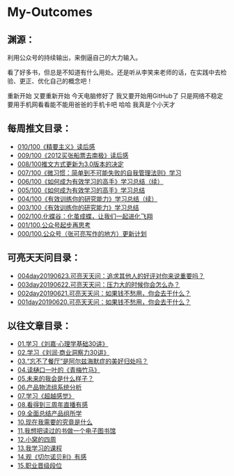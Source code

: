 # My-Outcomes

## 渊源：

利用公众号的持续输出，来倒逼自己的大力输入。

看了好多书，但总是不知道有什么用处。还是听从李笑来老师的话，在实践中去检验、更正、优化自己的概念吧！


重新开始
又要重新开始
今天电脑修好了
我又要开始用GitHub了
只是网络不稳定
要用手机网看看能不能用爸爸的手机卡吧
哈哈
我真是个小天才


## 每周推文目录：

- [010/100《精要主义》读后感](chapter010《精要主义》读后感.md)
- [009/100《2012买张船票去南极》读后感](chapter009《2012买张船票去南极》读后感.md)
- [008/100推文方式更新为3.0版本的决定](chapter008推文方式更新为3.0版本的决定.md)
- [007/100《微习惯：简单到不可能失败的自我管理法则》学习](chapter007《微习惯：简单到不可能失败的自我管理法则》学习总结.md)
- [006/100《如何成为有效学习的高手》学习总结（续）](chapter006《如何成为有效学习的高手》学习总结（续）.md)
- [005/100《如何成为有效学习的高手》学习总结](chapter005《如何成为有效学习的高手》学习总结.md)
- [004/100《有效训练你的研究能力》学习总结（续）](chapter004《有效训练你的研究能力》学习总结二.md)
- [003/100《有效训练你的研究能力》学习总结](chapter003《有效训练你的研究能力》学习总结.md)
- [002/100.化蝶谷：化茧成蝶，让我们一起进化飞翔](chapter002.化蝶谷：化茧成蝶，让我们一起进化飞翔.md)
- [001/100.公众号起步再思考](chapter001.公众号起步再思考.md)
- [000/100.公众号（张可亮写作的地方）更新计划](chapter001.公众号起步再思考.md)

## 可亮天天问目录：

- [004day20190623.可亮天天问：追求其他人的好评对你来说重要吗？](day20190623.可亮天天问：追求其他人的好评对你来说重要吗？.md)
- [003day20190622.可亮天天问：压力大的时候你会怎么办？](day20190622.可亮天天问：压力大的时候你会怎么办？.md)
- [002day20190621.可亮天天问：如果钱不愁用，你会去干什么？](day20190621.可亮天天问：如果钱不愁用，你会去干什么？.md)
- [001day20190620.可亮天天问：如果钱不愁用，你会去干什么？](day20190620.可亮天天问：如果钱不愁用，你会去干什么？.md)

## 以往文章目录：

- [01.学习《刘嘉·心理学基础30讲》](chapter01.学习《刘嘉·心理学基础30讲》.md)
- [02.学习《刘润·商业洞察力30讲》](chapter02.学习《刘润·商业洞察力30讲》.md)
- [03.“忘不了餐厅”是阿尔兹海默症的美好归处吗？](chapter03.“忘不了餐厅”是阿尔兹海默症的美好归处吗？.md)
- [04.读樋口一叶的《青梅竹马》](chapter04.读樋口一叶的《青梅竹马》.md)
- [05.未来的我会是什么样子？](chapter05.未来的我会是什么样子？.md)
- [06.产品物流组系统分析](chapter06.产品物流组系统分析.md)
- [07.学习《超越感觉》](chapter07.学习《超越感觉》.md)
- [08.看得到三周年直播有感](chapter08.看得到三周年直播有感.md)
- [09.全面总结产品组所学](chapter09.全面总结产品组所学.md)
- [10.现在我需要的究竟是什么](chapter10.现在我需要的究竟是什么.md)
- [11.我想把读过的书做一个电子图书馆](chapter11.我想把读过的书做一个电子图书馆.md)
- [12.小窝的四周](chapter12.小窝的四周.md)
- [13.我学习的课程](chapter13.我学习的课程.md)
- [14.观《切尔诺贝利》有感](chapter14.观《切尔诺贝利》有感.md)
- [15.职业晋级段位](chapter15.职业晋级段位.md)



